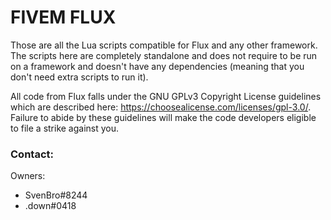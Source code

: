 # FIVEM FLUX
Those are all the Lua scripts compatible for Flux and any other framework. The scripts here are completely standalone and does not require to be run on a framework and doesn't have any dependencies (meaning that you don't need extra scripts to run it).

All code from Flux falls under the GNU GPLv3 Copyright License guidelines which are described here: https://choosealicense.com/licenses/gpl-3.0/. Failure to abide by these guidelines will make the code developers eligible to file a strike against you.



### Contact:
Owners:
- SvenBro#8244
- .down#0418
